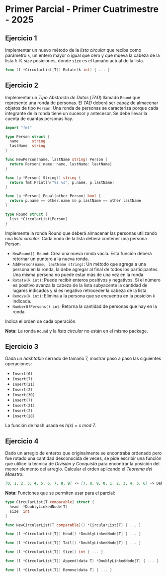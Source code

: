 # Primer Parcial - Primer Cuatrimestre - 2025

## Ejercicio 1

Implementar un nuevo método de la _lista circular_ que reciba como parámetro `k`, un entero mayor o igual que cero y que mueva la cabeza de la lista _k % size_ posiciones, donde `size` es el tamaño actual de la lista.

```go
func (l *CircularList[T]) Rotate(k int) { ... }
```

## Ejercicio 2

Implementar un _Tipo Abstracto de Datos_ (_TAD_) llamado `Round` que represente una ronda de personas. El _TAD_ deberá ser capaz de almacenar objetos de tipo `Person`. Una ronda de personas se caracteriza porque cada integrante de la ronda tiene un sucesor y antecesor. Se debe llevar la cuenta de cuantas personas hay.

```go
import "fmt"

type Person struct {
  name      string
  lastName  string
}

func NewPerson(name, lastName string) Person {
  return Person{ name: name, lastName: lastName}
}

func (p *Person) String() string {
  return fmt.Println("%s %s", p.name, p.lastName)
}

func (p *Person) Equal(other Person) bool {
  return p.name == other.name && p.lastName == other.lastName
}

type Round struct {
  list *CircularList[Person]
}
```

Implemente la ronda Round que deberá almacenar las personas utilizando una _lista circular_. Cada nodo de la lista deberá contener una persona Person.

- `NewRound() Round`: Crea una nueva ronda vacía. Esta función deberá retornar un puntero a la nueva ronda.
- `AddPerson(name, lastName string)`: Un método que agrega a una persona en la ronda, la debe agregar al final de todos los participantes. Una misma persona no puede estar más de una vez en la ronda.
- `Rotate(k int)`: Puede recibir enteros positivos y negativos. Si el número es positivo avanza la cabeza de la lista subyacente la cantidad de lugares indicados y si es negativo retroceder la cabeza de la lista.
- `Remove(k int)`: Elimina a la persona que se encuentra en la posición `k` indicada.
- `NumberOfPersons() int`: Retorna la cantidad de personas que hay en la ronda.

Indica el orden de cada operación.

**Nota**: La ronda `Round` y la _lista circular_ no están en el mismo package.

## Ejercicio 3

Dada un _hashtable_ cerrado de tamaño 7, mostrar paso a paso las siguientes operaciones:

- `Insert(0)`
- `Insert(7)`
- `Insert(21)`
- `Insert(2)`
- `Insert(30)`
- `Insert(7)`
- `Insert(21)`
- `Insert(2)`
- `Insert(28)`

La función de hash usada es _h(x) = x mod 7_.

## Ejercicio 4

Dado un arreglo de enteros que originalmente se encontraba ordenado pero fue rotado una cantidad desconocida de veces, se pide escribir una función que utilice la técnica de _División y Conquista_ para encontrar la posición del menor elemento del arreglo. Calcular el orden aplicando el _Teorema del Maestro_.

```md
[0, 1, 2, 3, 4, 5, 6, 7, 8, 9] -> [7, 8, 9, 0, 1, 2, 3, 4, 5, 6] -> Debe devolver 3
```

**Nota**: Funciones que se permiten usar para el parcial:

```go
type CircularList[T comparable] struct {
  head  *DoublyLinkedNode[T]
  size  int
}

func NewCircularList[T comparable]() *CircularList[T] { ... }

func (l *CircularList[T]) Head() *DoublyLinkedNode[T] { ... }

func (l *CircularList[T]) Tail() *DoublyLinkedNode[T] { ... }

func (l *CircularList[T]) Size() int { ... }

func (l *CircularList[T]) Append(data T) *DoublyLinkedNode[T] { ... }

func (l *CircularList[T]) Remove(data T) { ... }
```
